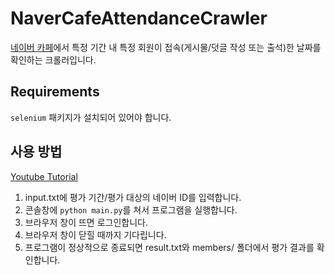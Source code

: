 # NaverCafeAttendanceCrawler
[네이버 카페](http://cafe.naver.com)에서 특정 기간 내 특정 회원이 접속(게시물/덧글 작성 또는 출석)한 날짜를 확인하는 크롤러입니다.

## Requirements
`selenium` 패키지가 설치되어 있어야 합니다.

## 사용 방법
[Youtube Tutorial](https://youtu.be/T4DCo15pErE)

1. input.txt에 평가 기간/평가 대상의 네이버 ID를 입력합니다.
2. 콘솔창에 `python main.py`를 쳐서 프로그램을 실행합니다.
3. 브라우저 창이 뜨면 로그인합니다.
4. 브라우저 창이 닫힐 때까지 기다립니다.
5. 프로그램이 정상적으로 종료되면 result.txt와 members/ 폴더에서 평가 결과를 확인합니다.
